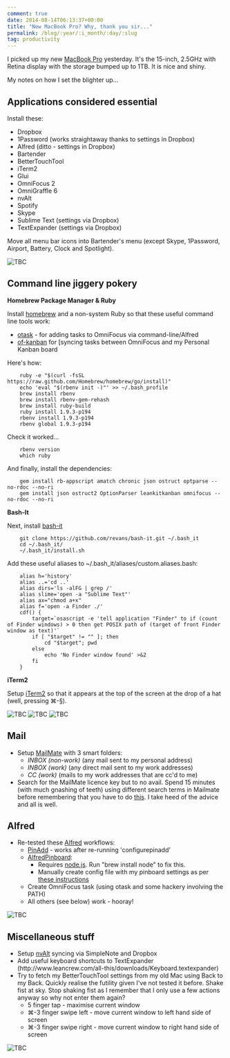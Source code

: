 ```yaml
---
comment: true
date: 2014-08-14T06:13:37+00:00
title: "New MacBook Pro? Why, thank you sir..."
permalink: /blog/:year/:i_month/:day/:slug
tag: productivity
---
```

<p>I picked up my new <a href="http://store.apple.com/uk/buy-mac/macbook-pro">MacBook Pro</a> yesterday. It's the 15-inch, 2.5GHz with Retina display with the storage bumped up to 1TB. It is nice and shiny.</p>

<p>My notes on how I set the blighter up...</p>

<h2 id="applicationsconsideredessential">Applications considered essential</h2>

<p>Install these:</p>

<ul>
<li>Dropbox</li>
<li>1Password (works straightaway thanks to settings in Dropbox)</li>
<li>Alfred (ditto - settings in Dropbox)</li>
<li>Bartender</li>
<li>BetterTouchTool </li>
<li>iTerm2</li>
<li>Glui</li>
<li>OmniFocus 2</li>
<li>OmniGraffle 6</li>
<li>nvAlt</li>
<li>Spotify</li>
<li>Skype</li>
<li>Sublime Text (settings via Dropbox)</li>
<li>TextExpander (settings via Dropbox)</li>
</ul>

<p>Move all menu bar icons into Bartender's menu (except Skype, 1Password, Airport, Battery, Clock and Spotlight).</p>

<img src="/img/Screenshot+2014-08-12+18.17.10.png" class="img-fluid" alt="TBC" loading="lazy">
  

<h2 id="commandlinejiggerypokery">Command line jiggery pokery</h2>

<p><strong>Homebrew Package Manager &amp; Ruby</strong></p>

<p>Install <a href="http://brew.sh">homebrew</a> and a non-system Ruby so that these useful command line tools work:</p>

<ul>
<li><a href="http://brettterpstra.com/2011/07/02/otask-cli-for-omnifocus/">otask</a> - for adding tasks to OmniFocus via command-line/Alfred</li>
<li><a href="http://rhydlewis.net/blog/2014/7/14/omnifocus-itch-scratched">of-kanban</a> for [syncing tasks between OmniFocus and my Personal Kanban board</li>
</ul>

<p>Here's how:</p>

<pre><code>    ruby -e "$(curl -fsSL https://raw.github.com/Homebrew/homebrew/go/install)"
    echo 'eval "$(rbenv init -)"' &gt;&gt; ~/.bash_profile
    brew install rbenv
    brew install rbenv-gem-rehash
    brew install ruby-build
    ruby install 1.9.3-p194
    rbenv install 1.9.3-p194
    rbenv global 1.9.3-p194
</code></pre>

<p>Check it worked...</p>

<pre><code>    rbenv version
    which ruby 
</code></pre>

<p>And finally, install the dependencies:</p>

<pre><code>    gem install rb-appscript amatch chronic json ostruct optparse --no-rdoc --no-ri
    gem install json ostruct2 OptionParser leankitkanban omnifocus --no-rdoc --no-ri
</code></pre>

<p><strong>Bash-It</strong></p>

<p>Next, install <a href="https://github.com/revans/bash-it">bash-it</a></p>

<pre><code>    git clone https://github.com/revans/bash-it.git ~/.bash_it
    cd ~/.bash_it/
    ~/.bash_it/install.sh
</code></pre>

<p>Add these useful aliases to ~/.bash_it/aliases/custom.aliases.bash:</p>

<pre><code>    alias h='history'
    alias ..='cd ..'
    alias dirs='ls -alFG | grep /'
    alias slime='open -a "Sublime Text"'
    alias ax="chmod a+x"
    alias f='open -a Finder ./'
    cdf() {
        target=`osascript -e 'tell application "Finder" to if (count of Finder windows) &gt; 0 then get POSIX path of (target of front Finder window as text)'`
        if [ "$target" != "" ]; then
            cd "$target"; pwd
        else
            echo 'No Finder window found' &gt;&amp;2
        fi
    }
</code></pre>

<p><strong>iTerm2</strong></p>

<p>Setup <a href="http://iterm2.com">iTerm2</a> so that it appears at the top of the screen at the drop of a hat (well, pressing ⌘-§).</p>
  
<img src="/img/Screenshot+2014-08-12+18.16.29.png" class="img-fluid" alt="TBC" loading="lazy">
  
<img src="/img/1407913423715-img.png" class="img-fluid" alt="TBC" loading="lazy">
  
<img src="/img/1407996423315-img.png" class="img-fluid" alt="TBC" loading="lazy">
  

<h2 id="mail">Mail</h2>

<ul>
<li>Setup <a href="http://freron.com">MailMate</a> with 3 smart folders:
<ul><li><em>INBOX (non-work)</em> (any mail sent to my personal address)</li>
<li><em>INBOX (work)</em> (any direct mail sent to my work addresses)</li>
<li><em>CC (work)</em> (mails to my work addresses that are cc'd to me)</li></ul></li>
<li>Search for the MailMate licence key but to no avail. Spend 15 minutes (with much gnashing of teeth) using different search terms in Mailmate before remembering that you have to do <a href="http://www.mail-archive.com/mailmate@lists.freron.com/msg01115.html">this</a>. I take heed of the advice and all is well.</li>
</ul>

<h2 id="alfred">Alfred</h2>

<ul>
<li>Re-tested these <a href="http://www.alfredapp.com">Alfred</a> workflows:
<ul><li><a href="">PinAdd</a> - works after re-running 'configurepinadd'</li>
<li><a href="http://www.alfredforum.com/topic/979-pinboard-search-workflow/">AlfredPinboard</a>:
<ul><li>Requires <a href="http://nodejs.org">node.js</a>. Run "brew install node" to fix this.</li>
<li>Manually create config file with my pinboard settings as per <a href="http://www.alfredforum.com/topic/979-pinboard-search-workflow/#entry11707">these instructions</a></li></ul></li>
<li>Create OmniFocus task (using otask and some hackery involving the PATH)</li>
<li>All others (see below) work - hooray!</li></ul></li>
</ul>
  
<img src="/img/1407996475262-img.png" class="img-fluid" alt="TBC" loading="lazy">

<h2 id="miscellaneousstuff">Miscellaneous stuff</h2>

<ul>
<li>Setup <a href="http://brettterpstra.com/projects/nvalt/">nvAlt</a> syncing via SimpleNote and Dropbox</li>
<li>Add useful keyboard shortcuts to TextExpander (http://www.leancrew.com/all-this/downloads/Keyboard.textexpander)</li>
<li>Try to fetch my BetterTouchTool settings from my old Mac using Back to my Back. Quickly realise the futility given I've not tested it before. Shake fist at sky. Stop shaking fist as I remember that I only use a few actions anyway so why not enter them again?
<ul><li>5 finger tap - maximise current window</li>
<li>⌘-3 finger swipe left - move current window to left hand side of screen</li>
<li>⌘-3 finger swipe right - move current window to right hand side of screen</li></ul></li>
</ul>
  
<img src="/img/1407996520549-img.png" class="img-fluid" alt="TBC" loading="lazy">
